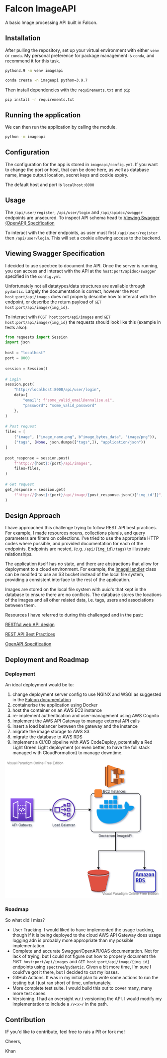 # Falcon ImageAPI

A basic Image processing API built in Falcon.

## Installation

After pulling the repository, set up your virtual environment with either `venv` or `conda`. My personal preference for package management is `conda`, and recommend it for this task.

```bash
python3.9 -m venv imageapi
```

```bash
conda create -n imageapi python=3.9.7
```

Then install dependencies with the `requirements.txt` and `pip`

```bash
pip install -r requirements.txt
```

## Running the application

We can then run the application by calling the module.

```bash
python -m imageapi
```

## Configuration

The configuration for the app is stored in `imageapi/config.yml`. If you want to change the port or host, that can be done here, as well as database name, image output location, secret keys and cookie expiry.

The default host and port is `localhost:8000`

## Usage

The `/api/user/register`, `/api/user/login` and `/api/apidoc/swagger` endpoints are unsecured. To inspect API schema head to [Viewing Swagger (OpenAPI) Specification](#viewing-swagger-specification)

To interact with the other endpoints, as user must first `/api/user/register` then
`/api/user/login`. This will set a cookie allowing access to the backend.

## Viewing Swagger Specification

I decided to use spectree to document the API. Once the server is running, you can access and interact with the API at the `host:port/apidoc/swagger` specified in the `config.yml`.

Unfortunately not all datatypes/data structures are available through `pydantic`. Largely the documentation is correct, however the `POST host:port/api/images` does not properly describe how to interact with the endpoint, or describe the return payload of `GET host:port/api/image/{img_id}`.

To interact with `POST host:port/api/images` and `GET host:port/api/image/{img_id}` the requests should look like this (example in tests also):

```python
from requests import Session
import json

host = "localhost"
port = 8000

session = Session()

# Login
session.post(
    "http://localhost:8000/api/user/login",
    data={
        "email": f"some_valid_email@annalise.ai",
        "password": "some_valid_password"
    },
)

# Post request
files = [
    ("image", ("image_name.png", b"image_bytes_data", "image/png")),
    ("tags", (None, json.dumps(["tags",]), "application/json"))
]

post_response = session.post(
    f"http://{host}:{port}/api/images",
    files=files,
)

# Get request
get_response = session.get(
    f"http://{host}:{port}/api/image/{post_response.json()['img_id']}",
)
```


## Design Approach

I have approached this challenge trying to follow REST API best practices. For example, I made resources nouns, collections plurals, and query parameters are filters on collections. I've tried to use the appropriate HTTP codes where possible, and provided documentation for each of the endpoints. Endpoints are nested, (e.g. `/api/{img_id}/tags`) to illustrate relationships.

The application itself has no state, and there are abstractions that allow for deployment to a cloud environment. For example, the [ImageHandler](https://github.com/KhanMechAI/annalise-ai/blob/b3ca163586bce6b9647259f8bf0d0f15e4c60165/imageapi/utils.py#L16)
class can be modifed to use an S3 bucket instead of the local file system, providing a consistent interface to the rest of the application. 

Images are stored on the local file system with uuid's that kept in the database to ensure there are no conflicts. The database stores the locations of the images and all other related data, i.e. tags, users and associations between them.

Resources I have referred to during this challenged and in the past:

[RESTful web API design](https://docs.microsoft.com/en-us/azure/architecture/best-practices/api-design)

[REST API Best Practices](https://www.freecodecamp.org/news/rest-api-best-practices-rest-endpoint-design-examples/)

[OpenAPI Specification](https://spec.openapis.org/oas/v3.1.0)

## Deployment and Roadmap

### Deployment

An ideal deployment would be to:
1. change deployment server config to use NGINX and WSGI as suggested in the [Falcon documentation](https://falcon.readthedocs.io/en/stable/)
2. containerise the application using Docker
3. host the container on an AWS EC2 instance
4. re-implement authentication and user-management using AWS Cognito
5. implement the AWS API Gateway to manage external API calls
6. insert a load balancer between the gateway and the instance
7. migrate the image storage to AWS S3
8. migrate the database to AWS RDS
9. implement a CI/CD pipeline with AWS CodeDeploy, potentially a Red Light Green Light deployment (or even better, to have the full stack managed with CloudFormation) to manage downtime.

![](docs/ArchitectureDiagram.png)

### Roadmap

So what did I miss? 
* User Tracking. I would liked to have implemented the usage tracking, though if it is being deployed to the cloud AWS API Gateway does usage logging adn is probably more appropriate than my possible implementation.
* Complete and accurate Swagger/OpenAPI/OAS documentation. Not for lack of trying, but I could not figure out how to properly document the  `POST host:port/api/images`
  and `GET host:port/api/image/{img_id}` endpoints using `spectree`/`pydantic`. Given a bit more time, I'm sure I could've got it there, but I decided to cut my losses.
* GitHub Actions. It was in my initial plan to write some actions to run the testing but I just ran short of time, unfortunately.
* More complete test suite. I would build this out to cover many, many more test cases.
* Versioning. I had an oversight w.r.t versioning the API. I would modify my implementation to include a `/v<x>/` in the path. 

## Contribution

IF you'd like to contribute, feel free to rais a PR or fork me!

Cheers,

Khan




